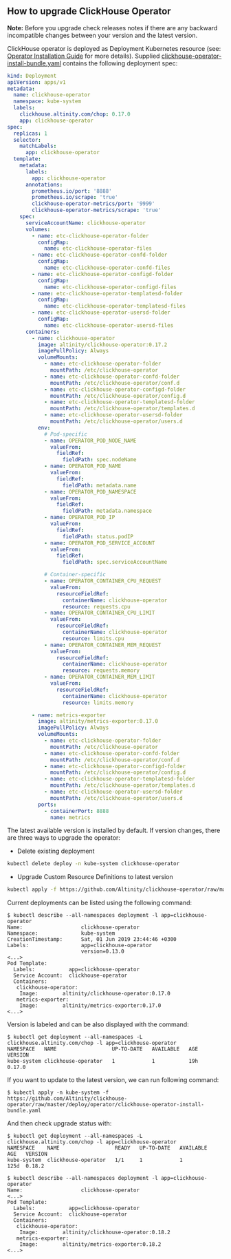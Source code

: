 ## How to upgrade ClickHouse Operator

**Note:** Before you upgrade check releases notes if there are any backward incompatible changes between your version and the latest version.

ClickHouse operator is deployed as Deployment Kubernetes resource (see: [Operator Installation Guide][operator_installation_details.md] for more details).
Supplied [clickhouse-operator-install-bundle.yaml][clickhouse-operator-install-bundle.yaml] contains the following deployment spec:
```yaml
kind: Deployment
apiVersion: apps/v1
metadata:
  name: clickhouse-operator
  namespace: kube-system
  labels:
    clickhouse.altinity.com/chop: 0.17.0
    app: clickhouse-operator
spec:
  replicas: 1
  selector:
    matchLabels:
      app: clickhouse-operator
  template:
    metadata:
      labels:
        app: clickhouse-operator
      annotations:
        prometheus.io/port: '8888'
        prometheus.io/scrape: 'true'
        clickhouse-operator-metrics/port: '9999'
        clickhouse-operator-metrics/scrape: 'true'        
    spec:
      serviceAccountName: clickhouse-operator
      volumes:
        - name: etc-clickhouse-operator-folder
          configMap:
            name: etc-clickhouse-operator-files
        - name: etc-clickhouse-operator-confd-folder
          configMap:
            name: etc-clickhouse-operator-confd-files
        - name: etc-clickhouse-operator-configd-folder
          configMap:
            name: etc-clickhouse-operator-configd-files
        - name: etc-clickhouse-operator-templatesd-folder
          configMap:
            name: etc-clickhouse-operator-templatesd-files
        - name: etc-clickhouse-operator-usersd-folder
          configMap:
            name: etc-clickhouse-operator-usersd-files
      containers:
        - name: clickhouse-operator
          image: altinity/clickhouse-operator:0.17.2
          imagePullPolicy: Always
          volumeMounts:
            - name: etc-clickhouse-operator-folder
              mountPath: /etc/clickhouse-operator
            - name: etc-clickhouse-operator-confd-folder
              mountPath: /etc/clickhouse-operator/conf.d
            - name: etc-clickhouse-operator-configd-folder
              mountPath: /etc/clickhouse-operator/config.d
            - name: etc-clickhouse-operator-templatesd-folder
              mountPath: /etc/clickhouse-operator/templates.d
            - name: etc-clickhouse-operator-usersd-folder
              mountPath: /etc/clickhouse-operator/users.d
          env:
            # Pod-specific
            - name: OPERATOR_POD_NODE_NAME
              valueFrom:
                fieldRef:
                  fieldPath: spec.nodeName
            - name: OPERATOR_POD_NAME
              valueFrom:
                fieldRef:
                  fieldPath: metadata.name
            - name: OPERATOR_POD_NAMESPACE
              valueFrom:
                fieldRef:
                  fieldPath: metadata.namespace
            - name: OPERATOR_POD_IP
              valueFrom:
                fieldRef:
                  fieldPath: status.podIP
            - name: OPERATOR_POD_SERVICE_ACCOUNT
              valueFrom:
                fieldRef:
                  fieldPath: spec.serviceAccountName

            # Container-specific
            - name: OPERATOR_CONTAINER_CPU_REQUEST
              valueFrom:
                resourceFieldRef:
                  containerName: clickhouse-operator
                  resource: requests.cpu
            - name: OPERATOR_CONTAINER_CPU_LIMIT
              valueFrom:
                resourceFieldRef:
                  containerName: clickhouse-operator
                  resource: limits.cpu
            - name: OPERATOR_CONTAINER_MEM_REQUEST
              valueFrom:
                resourceFieldRef:
                  containerName: clickhouse-operator
                  resource: requests.memory
            - name: OPERATOR_CONTAINER_MEM_LIMIT
              valueFrom:
                resourceFieldRef:
                  containerName: clickhouse-operator
                  resource: limits.memory

        - name: metrics-exporter
          image: altinity/metrics-exporter:0.17.0
          imagePullPolicy: Always
          volumeMounts:
            - name: etc-clickhouse-operator-folder
              mountPath: /etc/clickhouse-operator
            - name: etc-clickhouse-operator-confd-folder
              mountPath: /etc/clickhouse-operator/conf.d
            - name: etc-clickhouse-operator-configd-folder
              mountPath: /etc/clickhouse-operator/config.d
            - name: etc-clickhouse-operator-templatesd-folder
              mountPath: /etc/clickhouse-operator/templates.d
            - name: etc-clickhouse-operator-usersd-folder
              mountPath: /etc/clickhouse-operator/users.d
          ports:
            - containerPort: 8888
              name: metrics
```

The latest available version is installed by default. If version changes, there are three ways to upgrade the operator:

* Delete existing deployment
```bash
kubectl delete deploy -n kube-system clickhouse-operator 
```
* Upgrade Custom Resource Definitions to latest version
```bash
kubectl apply -f https://github.com/Altinity/clickhouse-operator/raw/master/deploy/operator/parts/crd.yaml
```

Current deployments can be listed using the following command:
```
$ kubectl describe --all-namespaces deployment -l app=clickhouse-operator
Name:                   clickhouse-operator
Namespace:              kube-system
CreationTimestamp:      Sat, 01 Jun 2019 23:44:46 +0300
Labels:                 app=clickhouse-operator
                        version=0.13.0
<...>
Pod Template:
  Labels:           app=clickhouse-operator
  Service Account:  clickhouse-operator
  Containers:
   clickhouse-operator:
    Image:        altinity/clickhouse-operator:0.17.0
   metrics-exporter:
    Image:        altinity/metrics-exporter:0.17.0
<...>
```

Version is labeled and can be also displayed with the command:
```
$ kubectl get deployment --all-namespaces -L clickhouse.altinity.com/chop -l app=clickhouse-operator 
NAMESPACE   NAME                  UP-TO-DATE   AVAILABLE   AGE       VERSION
kube-system clickhouse-operator   1            1           19h       0.17.0
```

If you want to update to the latest version, we can run following command:
  
```
$ kubectl apply -n kube-system -f https://github.com/Altinity/clickhouse-operator/raw/master/deploy/operator/clickhouse-operator-install-bundle.yaml

```
  
And then check upgrade status with:
```
$ kubectl get deployment --all-namespaces -L clickhouse.altinity.com/chop -l app=clickhouse-operator
NAMESPACE    NAME                  READY   UP-TO-DATE   AVAILABLE   AGE   VERSION
kube-system  clickhouse-operator   1/1     1            1           125d  0.18.2

$ kubectl describe --all-namespaces deployment -l app=clickhouse-operator
Name:                   clickhouse-operator
<...>
Pod Template:
  Labels:           app=clickhouse-operator
  Service Account:  clickhouse-operator
  Containers:
   clickhouse-operator:
    Image:        altinity/clickhouse-operator:0.18.2
   metrics-exporter:
    Image:        altinity/metrics-exporter:0.18.2
<...>
```

[operator_installation_details.md]: ./operator_installation_details.md
[clickhouse-operator-install-bundle.yaml]: ../deploy/operator/clickhouse-operator-install-bundle.yaml
